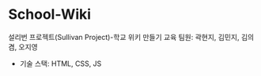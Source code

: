 # School-Wiki
설리번 프로젝트(Sullivan Project)-학교 위키 만들기 교육
팀원: 곽현지, 김민지, 김의겸, 오지영

- 기술 스택: HTML, CSS, JS
